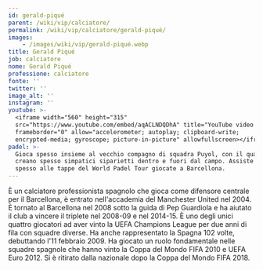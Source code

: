 ```yaml
---
id: gerald-piqué
parent: /wiki/vip/calciatore/
permalink: /wiki/vip/calciatore/gerald-piqué/
images:
    - /images/wiki/vip/gerald-piqué.webp
title: Gerald Piqué
job: calciatore
nome: Gerald Piqué
professione: calciatore
fonte: ''
twitter: ''
image_alt: ''
instagram: ''
youtube: >-
  <iframe width="560" height="315"
  src="https://www.youtube.com/embed/aqACLNDQDhA" title="YouTube video player"
  frameborder="0" allow="accelerometer; autoplay; clipboard-write;
  encrypted-media; gyroscope; picture-in-picture" allowfullscreen></iframe>
padel: >-
  Gioca spesso insieme al vecchio compagno di squadra Puyol, con il quale si
  creano spesso simpatici siparietti dentro e fuori dal campo. Assiste anche
  spesso alle tappe del World Padel Tour giocate a Barcellona.
---
```

È un calciatore professionista spagnolo che gioca come difensore centrale per il Barcellona, è entrato nell'accademia del Manchester United nel 2004. È tornato al Barcellona nel 2008 sotto la guida di Pep Guardiola e ha aiutato il club a vincere il triplete nel 2008-09 e nel 2014-15. È uno degli unici quattro giocatori ad aver vinto la UEFA Champions League per due anni di fila con squadre diverse. Ha anche rappresentato la Spagna 102 volte, debuttando l'11 febbraio 2009. Ha giocato un ruolo fondamentale nelle squadre spagnole che hanno vinto la Coppa del Mondo FIFA 2010 e UEFA Euro 2012. Si è ritirato dalla nazionale dopo la Coppa del Mondo FIFA 2018.